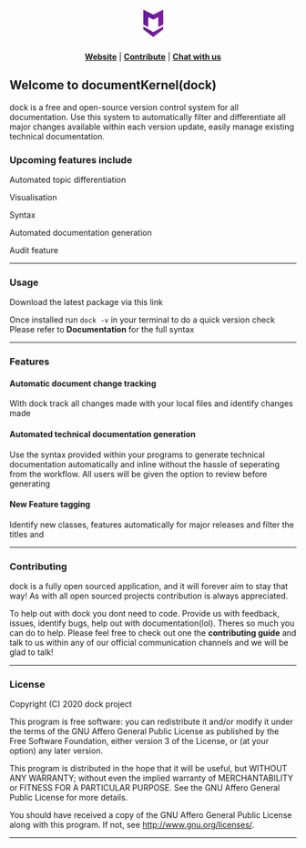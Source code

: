<h1 align="center">
  <a href="https://dock.org">
    <img src="https://github.com/adam-p/markdown-here/raw/master/src/common/images/icon48.png" alt="dock Logo">
  </a>
</h1>

<p align=center>
  <strong><a href="https://dock.org">Website</a></strong>
  | <strong><a href="https://contribute.dock.org">Contribute</a></strong>
  | <strong><a href="https://chat.dock.org">Chat with us</a></strong>
</p>

## Welcome to documentKernel(dock)

dock is a free and open-source version control system for all documentation. Use this system to automatically filter and differentiate all major changes available within each version update, easily manage existing technical documentation. 

### Upcoming features include 

Automated topic differentiation

Visualisation

Syntax

Automated documentation generation

Audit feature  

---

### Usage 

Download the latest package via this link

Once installed run ```dock -v``` in your terminal to do a quick version check
Please refer to **Documentation** for the full syntax

---

### Features

#### Automatic document change tracking
With dock track all changes made with your local files and identify changes made

#### Automated technical documentation generation
Use the syntax provided within your programs to generate technical documentation automatically and inline without the hassle of seperating from the workflow. All users will be given the option to review before generating

#### New Feature tagging
Identify new classes, features automatically for major releases and filter the titles and 

---

### Contributing

dock is a fully open sourced application, and it will forever aim to stay that way! 
As with all open sourced projects contribution is always appreciated. 

To help out with dock you dont need to code. Provide us with feedback, issues, identify bugs, help out with documentation(lol). Theres so much you can do to help. Please feel free to check out one the **contributing guide** and talk to us within any of our official communication channels and we will be glad to talk! 

---

### License 

Copyright (C) 2020 dock project

This program is free software: you can redistribute it and/or modify it under the terms of the GNU Affero General Public License as published by the Free Software Foundation, either version 3 of the License, or (at your option) any later version.

This program is distributed in the hope that it will be useful, but WITHOUT ANY WARRANTY; without even the implied warranty of MERCHANTABILITY or FITNESS FOR A PARTICULAR PURPOSE. See the GNU Affero General Public License for more details.

You should have received a copy of the GNU Affero General Public License along with this program. If not, see http://www.gnu.org/licenses/.

---
